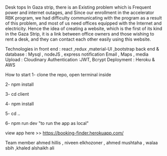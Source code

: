Desk tops
In Gaza strip, there is an Existing problem which is Frequent power and internet outages, and Since our enrollment in the accelerator RBK program, we had difficulty communicating with the program as a result of this problem, and most of us need offices equipped with the Internet and electricity. Hence the idea of creating a website, which is the first of its kind in the Gaza Strip, it is a link between office owners and those wishing to rent a desk, and they can contact each other easily using this website.

Technologies
in front end : react ,redux ,material-UI ,bootstrap back end & database : Mysql , nodeJS , express notification Email , Maps , media Upload : Cloudinary Authentication :JWT, Bcrypt Deployment : Heroku & AWS

How to start
1- clone the repo, open terminal inside

2- npm install

3- cd client

4- npm install

5- cd ..

6- npm run dev "to run the app as local"

view app here >> https://booking-finder.herokuapp.com/

Team member
ahmed hillis , niveen elkhozoner , ahmed mushtaha , walaa sbih ,khaled alshaikh ali

